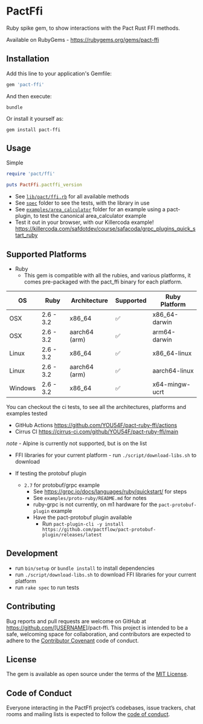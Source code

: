 # PactFfi

Ruby spike gem, to show interactions with the Pact Rust FFI methods.

Available on RubyGems - https://rubygems.org/gems/pact-ffi

## Installation

Add this line to your application's Gemfile:

```ruby
gem 'pact-ffi'
```

And then execute:

 
    bundle

    
Or install it yourself as:
    

    gem install pact-ffi


## Usage

Simple

```ruby
require 'pact/ffi'

puts PactFfi.pactffi_version
```


- See [`lib/pact/ffi.rb`](lib/pact/ffi.rb) for all available methods
- See [`spec`](spec) folder to see the tests, with the library in use
- See [`examples/area_calculator`](examples/area_calculator) folder for an example using a pact-plugin, to test the canonical area_calculator example
- Test it out in your browser, with our Killercoda example! https://killercoda.com/safdotdev/course/safacoda/grpc_plugins_quick_start_ruby


## Supported Platforms

- Ruby
  - This gem is compatible with all the rubies, and various platforms, it comes pre-packaged with the pact_ffi binary for each platform. 
  
| OS        | Ruby          | Architecture | Supported   | Ruby Platform     |
| -------   | -------       | ------------ | ---------   | ---------         |
| OSX       | 2.6 - 3.2     | x86_64       | ✅          | x86_64-darwin     |
| OSX       | 2.6 - 3.2     | aarch64 (arm)| ✅          | arm64-darwin      |
| Linux     | 2.6 - 3.2     | x86_64       | ✅          | x86_64-linux      |
| Linux     | 2.6 - 3.2     | aarch64 (arm)| ✅          | aarch64-linux     |
| Windows   | 2.6 - 3.2     | x86_64       | ✅          | x64-mingw-ucrt    |

You can checkout the ci tests, to see all the architectures, platforms and examples tested

- GitHub Actions https://github.com/YOU54F/pact-ruby-ffi/actions
- Cirrus CI https://cirrus-ci.com/github/YOU54F/pact-ruby-ffi/main

_note_ - Alpine is currently not supported, but is on the list

- FFI libraries for your current platform - run `./script/download-libs.sh` to download

- If testing the protobuf plugin
  - `2.7` for protobuf/grpc example
    - See https://grpc.io/docs/languages/ruby/quickstart/ for steps
    - See `examples/proto-ruby/README.md` for notes
    - ruby-grpc is not currently, on m1 hardware for the `pact-protobuf-plugin` example
    - Have the pact-protobuf plugin available
      - Run `pact-plugin-cli -y install https://github.com/pactflow/pact-protobuf-plugin/releases/latest`
      

## Development

- run `bin/setup` or `bundle install` to install dependencies
- run `./script/download-libs.sh` to download FFI libraries for your current platform
- run `rake spec` to run tests

## Contributing

Bug reports and pull requests are welcome on GitHub at <https://github.com/[USERNAME>]/pact-ffi. This project is intended to be a safe, welcoming space for collaboration, and contributors are expected to adhere to the [Contributor Covenant](http://contributor-covenant.org) code of conduct.

## License

The gem is available as open source under the terms of the [MIT License](http://opensource.org/licenses/MIT).

## Code of Conduct

Everyone interacting in the PactFfi project’s codebases, issue trackers, chat rooms and mailing lists is expected to follow the [code of conduct](https://github.com/[USERNAME]/pact-ffi/blob/master/CODE_OF_CONDUCT.md).
